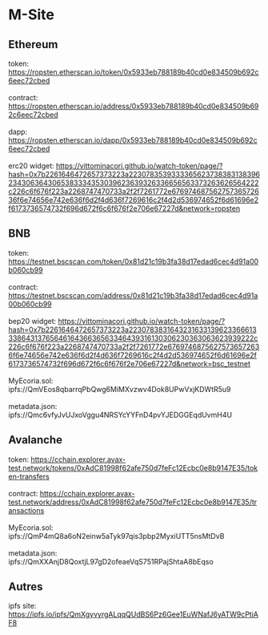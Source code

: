 # M-Site

## Ethereum
token: https://ropsten.etherscan.io/token/0x5933eb788189b40cd0e834509b692c6eec72cbed 
</br>
</br>
contract: https://ropsten.etherscan.io/address/0x5933eb788189b40cd0e834509b692c6eec72cbed
</br>
</br>
dapp: https://ropsten.etherscan.io/dapp/0x5933eb788189b40cd0e834509b692c6eec72cbed
</br>
</br>
erc20 widget: https://vittominacori.github.io/watch-token/page/?hash=0x7b2261646472657373223a22307835393333656237383831383962343063643065383334353039623639326336656563373263626564222c226c6f676f223a2268747470733a2f2f7261772e67697468756275736572636f6e74656e742e636f6d2f4d636f7269616c2f4d2d536974652f6d61696e2f6173736574732f696d672f6c6f676f2e706e67227d&network=ropsten

## BNB
token: https://testnet.bscscan.com/token/0x81d21c19b3fa38d17edad6cec4d91a00b060cb99
</br>
</br>
contract: https://testnet.bscscan.com/address/0x81d21c19b3fa38d17edad6cec4d91a00b060cb99
</br>
</br>
bep20 widget: https://vittominacori.github.io/watch-token/page/?hash=0x7b2261646472657373223a22307838316432316331396233666133386431376564616436636563346439316130306230363063623939222c226c6f676f223a2268747470733a2f2f7261772e67697468756275736572636f6e74656e742e636f6d2f4d636f7269616c2f4d2d536974652f6d61696e2f6173736574732f696d672f6c6f676f2e706e67227d&network=bsc_testnet
</br>
</br>
MyEcoria.sol: ipfs://QmVEos8qbarrqPbQwg6MiMXvzwv4Dok8UPwVxjKDWtR5u9
</br>
</br>
metadata.json: ipfs://Qmc6vfyJvUJxoVggu4NRSYcYYFnD4pvYJEDGGEqdUvmH4U

## Avalanche
token: https://cchain.explorer.avax-test.network/tokens/0xAdC81998f62afe750d7feFc12Ecbc0e8b9147E35/token-transfers
</br>
</br>
contract: https://cchain.explorer.avax-test.network/address/0xAdC81998f62afe750d7feFc12Ecbc0e8b9147E35/transactions
</br>
</br>
MyEcoria.sol: ipfs://QmP4mQ8a6oN2einw5aTyk97qis3pbp2MyxiUTT5nsMtDvB
</br>
</br>
metadata.json: ipfs://QmXXAnjD8QoxtjL97gD2ofeaeVqS751RPajShtaA8bEqso


## Autres
ipfs site: https://ipfs.io/ipfs/QmXgyvyrgALqqQUdBS6Pz6Gee1EuWNafJ6yATW9cPtiAF8

